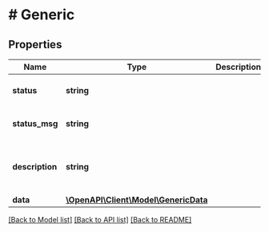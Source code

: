 # # Generic

## Properties

Name | Type | Description | Notes
------------ | ------------- | ------------- | -------------
**status** | **string** |  | [optional] [default to 'error']
**status_msg** | **string** |  | [optional] [default to 'Error title']
**description** | **string** |  | [optional] [default to 'Additional error description']
**data** | [**\OpenAPI\Client\Model\GenericData**](GenericData.md) |  | [optional]

[[Back to Model list]](../../README.md#models) [[Back to API list]](../../README.md#endpoints) [[Back to README]](../../README.md)
